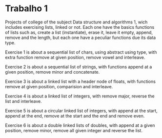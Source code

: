 # Trabalho 1
Projects of college of the subject Data structure and algorithms 1, wich includes exercising lists, linked or not.
Each one have the basics functions of lists such as, create a list (instantiate), erase it, leave it empty, append, remove and the length, but each one have a peculiar functions due its data type.

Exercise 1 is about a sequential list of chars, using abstract using type, with extra function remove at given position, remove vowel and interleave.

Exercise 2 is about a sequential list of strings, with functions append at a given position, remove minor and concatenate.

Exercise 3 is about a linked list with a header node of floats, with functions remove at given position, comparision and interleave.

Exercise 4 is about a linked list of integers, with remove major, reverse the list and interleave.

Exercise 5 is about a circular linked list of integers, with append at the start, append at the end, remove at the start and the end and remove even.

Exercise 6 is about a double linked lists of doubles, with append at a given position, remove minor, remove all given integer and reverse the list.
